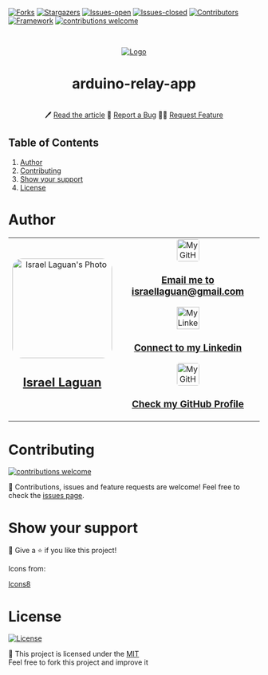 <!-- PROJECT SHIELDS -->
[![Forks][forks-shield]][forks-url]
[![Stargazers][stars-shield]][stars-url]
[![Issues-open][issues-open-shield]][issues-url]
[![Issues-closed][issues-closed-shield]][issues-url]
[![Contributors][contributors-shield]][contributors-url]
[![Framework][badge-framework]][framework-url]
[![contributions welcome][contributions-welcome]][issues-url]

<!-- PROJECT LOGO -->
<br/>
<p align="center">
  <a href="https://">
	  <img src="https://img.icons8.com/color/96/000000/full-image.png" alt="Logo"/>
  </a>

  <h1 align="center">
	arduino-relay-app
  </h1>

  <p align="center">
    <br/>
	  🖊️
    <a href="https://">Read the article</a>
    🐞
    <a href="https://github.com/Israel-Laguan/arduino-relay-app/issues">Report a Bug</a>
    🙋‍♂️
    <a href="https://github.com/Israel-Laguan/arduino-relay-app/issues">Request Feature</a>
  </p>
</p>

## Table of Contents

1. [Author](#author)
2. [Contributing](#contributing)
3. [Show your support](#show-your-support)
4. [License](#license)

# Author

<table style="width:100%">
  <tr>
    <td>
        <div align="center">
            <a href="./docs/img/photo.png" target="_blank" rel="author">
                <img src="https://avatars2.githubusercontent.com/u/36519478?s=460&v=4" style="border-radius: 10%; min-width: 100px;" alt="Israel Laguan's Photo" width="200px">
            </a>
            <h2>
                <a href="https://israel-laguan.github.io/" target="_blank" rel="author">
                    Israel Laguan
                </a>
            </h2>
        </div>
    </td>
    <td>
        <div align="center">
            <a href="mailto:israellaguan@gmail.com" target="_blank" rel="author">
                <img src="https://img.icons8.com/color/48/000000/message-squared.png" style="border-radius: 10%" alt="My GitHub" height="45px">
                <h3>
                    Email me to 
                    <a href="mailto:israellaguan@gmail.com">
                        israellaguan@gmail.com
                    </a>
                </h3>
            </a>
            <a href="https://www.linkedin.com/in/israellaguan/" target="_blank" rel="author">
                <img src="https://img.icons8.com/color/48/000000/linkedin.png" alt="My Linkedin" height="45px">
                <h3>
                    Connect to my Linkedin
                </h3>
            </a>
            <a href="https://github.com/Israel-Laguan" target="_blank" rel="author">
                <img src="https://img.icons8.com/color/48/000000/github--v1.png" 
			style="border-radius: 10%" alt="My GitHub" height="45px"
		>
                <h3>
                    Check my GitHub Profile
                </h3>
            </a>
        </div>
    </td>
  </tr>
</table> 

# Contributing

[![contributions welcome][contributions-welcome]][issues-url]

🤝 Contributions, issues and feature requests are welcome!
Feel free to check the [issues page][issues-url].

# Show your support

🤗 Give a ⭐️ if you like this project!

Icons from:

<a href="https://icons8.com/icon/13917/full-image">Icons8</a>

# License

[![License][badge-license]](http://badges.mit-license.org)

📝 This project is licensed under the [MIT](LICENSE)\
Feel free to fork this project and improve it

<!-- MARKDOWN LINKS & IMAGES -->
[contributors-shield]: https://img.shields.io/github/contributors/Israel-Laguan/arduino-relay-app?style=for-the-badge
[contributors-url]: https://github.com/Israel-Laguan/arduino-relay-app/graphs/contributors
[forks-shield]: https://img.shields.io/github/forks/Israel-Laguan/arduino-relay-app?style=for-the-badge
[forks-url]: https://github.com/Israel-Laguan/arduino-relay-app/network/members
[stars-shield]: https://img.shields.io/github/stars/Israel-Laguan/arduino-relay-app?style=for-the-badge
[stars-url]: https://github.com/Israel-Laguan/arduino-relay-app/stargazers
[issues-open-shield]: https://img.shields.io/github/issues/Israel-Laguan/arduino-relay-app?style=for-the-badge
[issues-url]: https://github.com/Israel-Laguan/arduino-relay-app/issues
[issues-closed-shield]: https://img.shields.io/github/issues-closed/Israel-Laguan/arduino-relay-app?style=for-the-badge
[badge-framework]: https://img.shields.io/badge/framework-here-9cf?style=for-the-badge
[framework-url]: https://google.com
[contributions-welcome]: https://img.shields.io/badge/contributions-welcome-brightgreen.svg?style=for-the-badge
[badge-license]: https://img.shields.io/:license-mit-blue.svg?style=for-the-badge
